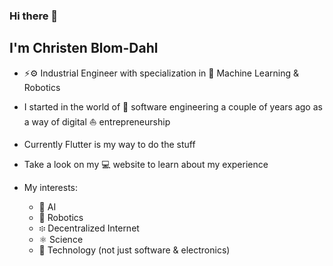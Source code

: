 ### Hi there 👋

## I'm Christen Blom-Dahl

- ⚡️⚙️ Industrial Engineer with specialization in 🤖 Machine Learning & Robotics

- I started in the world of 👾 software engineering a couple of years ago as a way of digital ⛵️ entrepreneurship

- Currently Flutter is my way to do the stuff

- Take a look on my 💻 website to learn about my experience

- My interests:
  - 🦾 AI
  - 🤖 Robotics
  - ፨ Decentralized Internet
  - ⚛️ Science
  - 🔭 Technology (not just software & electronics)
